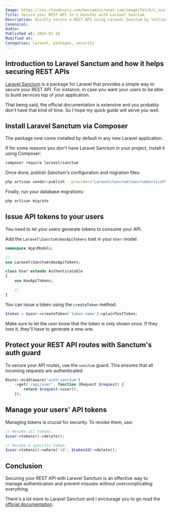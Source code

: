 ```yaml
---
Image: https://res.cloudinary.com/benjamincrozat-com/image/fetch/c_scale,f_webp,q_auto,w_1200/https://github.com/benjamincrozat/content/assets/3613731/7168ff1b-1239-4912-b20e-426177fd8eec
Title: Secure your REST API in 5 minutes with Laravel Sanctum
Description: Quickly secure a REST API using Laravel Sanctum by letting your users generate tokens.
Canonical: 
Audio:
Published at: 2024-01-16
Modified at:
Categories: laravel, packages, security
---
```


## Introduction to Laravel Sanctum and how it helps securing REST APIs

[Laravel Sanctum](https://laravel.com/docs/sanctum) is a package for Laravel that provides a simple way to secure your REST API. For instance, in case you want your users to be able to build services top of your application.

That being said, the official documentation is extensive and you probably don't have that kind of time. So I hope my quick guide will serve you well.

## Install Laravel Sanctum via Composer

The package now come installed by default in any new Laravel application.

If for some reasons you don't have Laravel Sanctum in your project, install it using Composer:

```bash
composer require laravel/sanctum
```

Once done, publish Sanctum's configuration and migration files:

```bash
php artisan vendor:publish --provider="Laravel\Sanctum\SanctumServiceProvider"
```

Finally, run your database migrations:

```bash
php artisan migrate
```

## Issue API tokens to your users

You need to let your users generate tokens to consume your API.

Add the `Laravel\Sanctum\HasApiTokens` trait in your `User` model:

```php
namespace App\Models;

//
use Laravel\Sanctum\HasApiTokens;

class User extends Authenticatable
{
    use HasApiTokens;

    //
}
```

You can issue a token using the `createToken` method:

```php
$token = $user->createToken('token-name')->plainTextToken;
```

Make sure to let the user know that the token is only shown once. If they lose it, they'll have to generate a new one.

## Protect your REST API routes with Sanctum's auth guard

To secure your API routes, use the `sanctum` guard. This ensures that all incoming requests are authenticated:

```php
Route::middleware('auth:sanctum')
    ->get('/api/user', function (Request $request) {
        return $request->user();
    });
```

## Manage your users' API tokens

Managing tokens is crucial for security. To revoke them, use:

```php
// Revoke all tokens.
$user->tokens()->delete();

// Revoke a specific token.
$user->tokens()->where('id', $tokenId)->delete();
```

## Conclusion

Securing your REST API with Laravel Sanctum is an effective way to manage authentication and prevent misuses without overcomplicating everything.

There's a lot more to Laravel Sanctum and I encourage you to go read the [official documentation](https://laravel.com/docs/sanctum).
